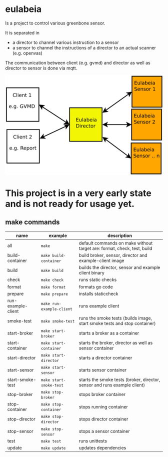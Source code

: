 eulabeia
========

Is a project to control various greenbone sensor.

It is separated in

-	a director to channel various instruction to a sensor
-	a sensor to channel the instructions of a director to an actual scanner (e.g. openvas)

The communication between client (e.g. gvmd) and director as well as director to sensor is done via mqtt.

![overview participants](docs/pictures/overview_participants.svg?raw=true)

This project is in a very early state and is not ready for usage yet.
=======

make commands
-------------

| name               | example                   | description                                                               |
|--------------------|---------------------------|---------------------------------------------------------------------------|
| all                | `make`                    | default commands on make without target are: format, check, test, build   |
| build-container    | `make build-container`    | build broker, sensor, director and example-client image                   |
| build              | `make build`              | builds the director, sensor and example client binary                     |
| check              | `make check`              | runs static checks                                                        |
| format             | `make format`             | formats go code                                                           |
| prepare            | `make prepare`            | installs staticcheck                                                      |
| run-example-client | `make run-example-client` | runs example client                                                       |
| smoke-test         | `make smoke-test`         | runs the smoke tests (builds image, start smoke tests and stop container) |
| start-broker       | `make start-broker`       | starts a broker as a container                                            |
| start-container    | `make start-container`    | starts the broker, director as well as sensor container                   |
| start-director     | `make start-director`     | starts a director container                                               |
| start-sensor       | `make start-sensor`       | starts sensor container                                                   |
| start-smoke-test   | `make start-smoke-test`   | starts the smoke tests (broker, director, sensor and runs example client) |
| stop-broker        | `make stop-broker`        | stops broker container                                                    |
| stop-container     | `make stop-container`     | stops running container                                                   |
| stop-director      | `make stop-director`      | stops director container                                                  |
| stop-sensor        | `make stop-sensor`        | stops a sensor container                                                  |
| test               | `make test`               | runs unittests                                                            |
| update             | `make update`             | updates dependencies                                                      |
